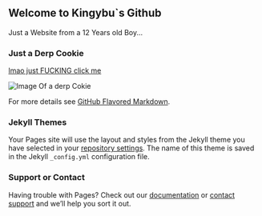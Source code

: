 ## Welcome to Kingybu`s Github

Just a Website from a 12 Years old Boy...

### Just a Derp Cookie

[lmao just FUCKING click me](https://www.youtube.com/watch?v=NfSGm9DDQ3o)

![Image Of a derp Cokie](https://lh3.googleusercontent.com/5dv-Ze733yDsLrKgUuLJpLBNZajHUibmb_KWamzlNamE_kDaxm9y9Aa_Cv4yZJSrYDbo4YrbZvEkYcpqdw2vdQ=s400)

For more details see [GitHub Flavored Markdown](https://guides.github.com/features/mastering-markdown/).

### Jekyll Themes

Your Pages site will use the layout and styles from the Jekyll theme you have selected in your [repository settings](https://github.com/Kingybu/Kingybu.github.io/settings). The name of this theme is saved in the Jekyll `_config.yml` configuration file.

### Support or Contact

Having trouble with Pages? Check out our [documentation](https://docs.github.com/categories/github-pages-basics/) or [contact support](https://github.com/contact) and we’ll help you sort it out. 
